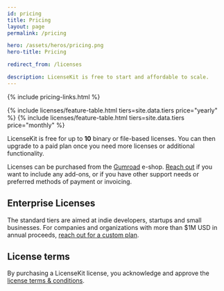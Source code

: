 ```yaml
---
id: pricing
title: Pricing
layout: page
permalink: /pricing

hero: /assets/heros/pricing.png
hero-title: Pricing

redirect_from: /licenses

description: LicenseKit is free to start and affordable to scale.
---
```


{% include pricing-links.html %}

{% include licenses/feature-table.html tiers=site.data.tiers price="yearly" %}
{% include licenses/feature-table.html tiers=site.data.tiers price="monthly" %}

LicenseKit is free for up to **10** binary or file-based licenses. You can then upgrade to a paid plan once you need more licenses or additional functionality.

Licenses can be purchased from the [Gumroad]({{site.gumroad_url}}) e-shop. [Reach out](mailto:{{site.email}}?subject=LicenseKit%20License) if you want to include any add-ons, or if you have other support needs or preferred methods of payment or invoicing.




## Enterprise Licenses

The standard tiers are aimed at indie developers, startups and small businesses. For companies and organizations with more than $1M USD in annual proceeds, [reach out for a custom plan](mailto:{{site.email}}?subject=LicenseKit%20License).


## License terms

By purchasing a LicenseKit license, you acknowledge and approve the [license terms & conditions](/terms-and-conditions).